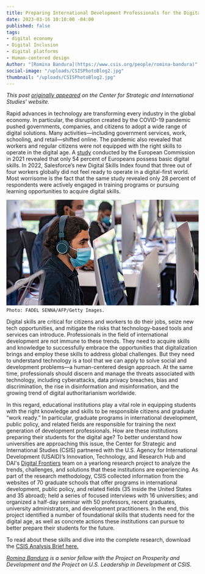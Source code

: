 ```yaml
---
title: Preparing International Development Professionals for the Digital Age
date: 2023-03-16 10:10:00 -04:00
published: false
tags:
- digital economy
- Digital Inclusion
- digital platforms
- Human-centered design
Author: "[Romina Bandura](https://www.csis.org/people/romina-bandura)"
social-image: "/uploads/CSISPhotoBlog2.jpg"
thumbnail: "/uploads/CSISPhotoBlog2.jpg"
---
```


*This post [originally appeared](https://www.csis.org/analysis/preparing-international-development-professionals-digital-age) on the Center for Strategic and International Studies’ website.*

Rapid advances in technology are transforming every industry in the global economy. In particular, the disruption created by the COVID-19 pandemic pushed governments, companies, and citizens to adopt a wide range of digital solutions. Many activities—including government services, work, schooling, and retail—shifted online. The pandemic also revealed that workers and regular citizens were not equipped with the right skills to operate in the digital age. A [study](https://ec.europa.eu/eurostat/en/web/products-eurostat-news/-/ddn-20220330-1) conducted by the European Commission in 2021 revealed that only 54 percent of Europeans possess basic digital skills. In 2022, Salesforce’s new Digital Skills Index found that three out of four workers globally did not feel ready to operate in a digital-first world. Most worrisome is the fact that the same study revealed only 28 percent of respondents were actively engaged in training programs or pursuing learning opportunities to acquire digital skills. 

![CSISPhotoBlog2-702fe0.jpg](/uploads/CSISPhotoBlog2-702fe0.jpg)`Photo: FADEL SENNA/AFP/Getty Images.`

<!--more-->

Digital skills are critical for citizens and workers to do their jobs, seize new tech opportunities, and mitigate the risks that technology-based tools and services can introduce. Professionals in the field of international development are not immune to these trends. They need to acquire skills and knowledge to successfully embrace the opportunities that digitalization brings and employ these skills to address global challenges. But they need to understand technology is a tool that we can apply to solve social and development problems—a human-centered design approach. At the same time, professionals should discern and manage the threats associated with technology, including cyberattacks, data privacy breaches, bias and discrimination, the rise in disinformation and misinformation, and the growing trend of digital authoritarianism worldwide. 

In this regard, educational institutions play a vital role in equipping students with the right knowledge and skills to be responsible citizens and graduate “work ready.” In particular, graduate programs in international development, public policy, and related fields are responsible for training the next generation of development professionals. How are these institutions preparing their students for the digital age? To better understand how universities are approaching this issue, the Center for Strategic and International Studies (CSIS) partnered with the U.S. Agency for International Development (USAID)’s Innovation, Technology, and Research Hub and DAI's [Digital Frontiers](https://www.dai.com/our-work/projects/worldwide-digital-frontiers-df) team on a yearlong research project to analyze the trends, challenges, and solutions that these institutions are experiencing. As part of the research methodology, CSIS collected information from the websites of 70 graduate schools that offer programs in international development, public policy, and related fields (35 inside the United States and 35 abroad); held a series of focused interviews with 16 universities; and organized a half-day seminar with 50 professors, recent graduates, university administrators, and development practitioners. In the end, this project identified a number of foundational skills that students need for the digital age, as well as concrete actions these institutions can pursue to better prepare their students for the future.

To read about these skills and dive into the complete research, download the [CSIS Analysis Brief here.](https://csis-website-prod.s3.amazonaws.com/s3fs-public/2023-02/230203_Bandura_Preparing_Digital.pdf?VersionId=mjHz2K2Om03AWfwIPHyz0Lv04Wr0sUif)

*[Romina Bandura](https://www.csis.org/people/romina-bandura) is a senior fellow with the Project on Prosperity and Development and the Project on U.S. Leadership in Development at CSIS.*
